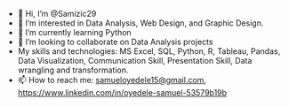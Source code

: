 - 👋 Hi, I’m @Samizic29
- 👀 I’m interested in Data Analysis, Web Design, and Graphic Design.
- 🌱 I’m currently learning Python
- 💞️ I’m looking to collaborate on Data Analysis projects
- My skills and technologies: MS Excel, SQL, Python, R, Tableau, Pandas, Data Visualization, Communication Skill, Presentation Skill, Data wrangling and transformation.
- 📫 How to reach me: samueloyedele15@gmail.com, https://www.linkedin.com/in/oyedele-samuel-53579b19b

<!---
Samizic29/Samizic29 is a ✨ special ✨ repository because its `README.md` (this file) appears on your GitHub profile.
You can click the Preview link to take a look at your changes.
--->
